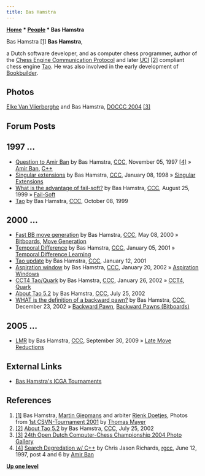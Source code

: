 ```yaml
---
title: Bas Hamstra
---
```

**[Home](Home "Home") * [People](People "People") * Bas Hamstra**

[](http://www.quarkchess.de/csvn2001/body_index.html) Bas Hamstra <a id="cite-note-1" href="#cite-ref-1">[1]</a>
**Bas Hamstra**,

a Dutch software developer, and as computer chess programmer, author of the [Chess Engine Communication Protocol](Chess_Engine_Communication_Protocol "Chess Engine Communication Protocol") and later [UCI](UCI "UCI") <a id="cite-note-2" href="#cite-ref-2">[2]</a> compliant chess engine [Tao](Tao "Tao"). He was also involved in the early development of [Bookbuilder](index.php?title=Bookbuilder&action=edit&redlink=1 "Bookbuilder (page does not exist)").

## Photos

[](http://old.csvn.nl/gallery21.html)
[Elke Van Vlierberghe](Elke_Van_Vlierberghe "Elke Van Vlierberghe") and Bas Hamstra, [DOCCC 2004](DOCCC_2004 "DOCCC 2004") <a id="cite-note-3" href="#cite-ref-3">[3]</a>

## Forum Posts

## 1997 ...

- [Question to Amir Ban](https://www.stmintz.com/ccc/index.php?id=11617) by Bas Hamstra, [CCC](CCC "CCC"), November 05, 1997 <a id="cite-note-4" href="#cite-ref-4">[4]</a> » [Amir Ban](Amir_Ban "Amir Ban"), [C++](Cpp "Cpp")
- [Singular extensions](https://www.stmintz.com/ccc/index.php?id=13783) by Bas Hamstra, [CCC](CCC "CCC"), January 08, 1998 » [Singular Extensions](Singular_Extensions "Singular Extensions")
- [What is the advantage of fail-soft?](https://www.stmintz.com/ccc/index.php?id=65947) by Bas Hamstra, [CCC](CCC "CCC"), August 25, 1999 » [Fail-Soft](Fail-Soft "Fail-Soft")
- [Tao](https://www.stmintz.com/ccc/index.php?id=72400) by Bas Hamstra, [CCC](CCC "CCC"), October 08, 1999

## 2000 ...

- [Fast BB move generation](https://www.stmintz.com/ccc/index.php?id=109588) by Bas Hamstra, [CCC](CCC "CCC"), May 08, 2000 » [Bitboards](Bitboards "Bitboards"), [Move Generation](Move_Generation "Move Generation")
- [Temporal Difference](https://www.stmintz.com/ccc/index.php?id=148342) by Bas Hamstra, [CCC](CCC "CCC"), January 05, 2001 » [Temporal Difference Learning](Temporal_Difference_Learning "Temporal Difference Learning")
- [Tao update](https://www.stmintz.com/ccc/index.php?id=149645) by Bas Hamstra, [CCC](CCC "CCC"), January 12, 2001
- [Aspiration window](https://www.stmintz.com/ccc/index.php?id=208714) by Bas Hamstra, [CCC](CCC "CCC"), January 20, 2002 » [Aspiration Windows](Aspiration_Windows "Aspiration Windows")
- [CCT4 Tao/Quark](https://www.stmintz.com/ccc/index.php?id=210007) by Bas Hamstra, [CCC](CCC "CCC"), January 26, 2002 » [CCT4](CCT4 "CCT4"), [Quark](Quark "Quark")
- [About Tao 5.2](https://www.stmintz.com/ccc/index.php?id=242621) by Bas Hamstra, [CCC](CCC "CCC"), July 25, 2002
- [WHAT is the definition of a backward pawn?](https://www.stmintz.com/ccc/index.php?id=272739) by Bas Hamstra, [CCC](CCC "CCC"), December 23, 2002 » [Backward Pawn](Backward_Pawn "Backward Pawn"), [Backward Pawns (Bitboards)](</Backward_Pawns_(Bitboards)> "Backward Pawns (Bitboards)")

## 2005 ...

- [LMR](http://www.talkchess.com/forum/viewtopic.php?t=29944) by Bas Hamstra, [CCC](CCC "CCC"), September 30, 2009 » [Late Move Reductions](Late_Move_Reductions "Late Move Reductions")

## External Links

- [Bas Hamstra's ICGA Tournaments](https://www.game-ai-forum.org/icga-tournaments/person.php?id=136)

## References

1. <a id="cite-ref-1" href="#cite-note-1">[1]</a> Bas Hamstra, [Martin Giepmans](Martin_Giepmans "Martin Giepmans") and arbiter [Rienk Doetjes](index.php?title=Rienk_Doetjes&action=edit&redlink=1 "Rienk Doetjes (page does not exist)"), Photos from [1st CSVN-Tournament 2001](http://www.quarkchess.de/csvn2001/body_index.html) by [Thomas Mayer](Thomas_Mayer "Thomas Mayer")
1. <a id="cite-ref-2" href="#cite-note-2">[2]</a> [About Tao 5.2](https://www.stmintz.com/ccc/index.php?id=242621) by Bas Hamstra, [CCC](CCC "CCC"), July 25, 2002
1. <a id="cite-ref-3" href="#cite-note-3">[3]</a> [24th Open Dutch Computer-Chess Championship 2004 Photo Gallery](http://old.csvn.nl/gallery21.html)
1. <a id="cite-ref-4" href="#cite-note-4">[4]</a> [Search Degredation w/ C++](http://groups.google.com/group/rec.games.chess.computer/browse_frm/thread/5fba0f94be869f35) by Chris Jason Richards, [rgcc](Computer_Chess_Forums "Computer Chess Forums"), June 12, 1997, post 4 and 6 by [Amir Ban](Amir_Ban "Amir Ban")

**[Up one level](People "People")**

